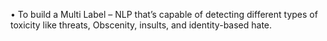 •	To build a Multi Label – NLP that’s capable of detecting different types of toxicity like threats,
Obscenity, insults, and identity-based hate.
